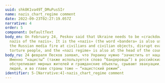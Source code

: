 ```yaml
---
uuid: shk8K1va49T_DMuPusSIr
name: nazis_chart_regime comment
date: 2022-09-23T02:27:19.057Z
narrative: 4
order: 5
component: DefaultText
body_en: On February 24, Peskov said that Ukraine needs to be «crackdown on
  nazis of the nazis». It is the «nazis» (the word «bandera» is also used) in
  the Russian media fire at civilians and civilian objects, disrupt evacuations,
  torture people, and the «nazi regime» is also at the head of the country.
body_ru: 24 февраля Песков заявил, что Украину нужно "зачистить от нацистов".
  Именно “нацисты” (также используется слово “бандеровцы”) в российских СМИ
  обстреливают мирных жителей и гражданские объекты, срывают эвакуации, пытают
  людей, и во главе страны тоже – “нацистский режим”.
identifier: 5-[Narrative:4]-nazis_chart_regime comment
---
```

